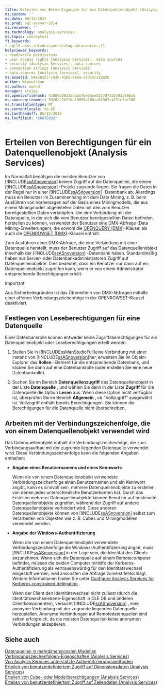 ```yaml
---
title: Erteilen von Berechtigungen für ein Datenquellenobjekt (Analysis Services) | Microsoft-Dokumentation
ms.custom: ''
ms.date: 06/13/2017
ms.prod: sql-server-2014
ms.reviewer: ''
ms.technology: analysis-services
ms.topic: conceptual
f1_keywords:
- sql12.asvs.roledesignerdialog.datasources.f1
helpviewer_keywords:
- read/write permissions
- user access rights [Analysis Services], data sources
- security [Analysis Services], data sources
- connection strings [Analysis Services]
- data sources [Analysis Services], security
ms.assetid: b4e302d3-c93b-4383-aa4a-37d15c129830
author: minewiskan
ms.author: owend
manager: craigg
ms.openlocfilehash: 4a869d2033adaa57be0ace522787332c03a69bcb
ms.sourcegitcommit: 3026c22b7fba19059a769ea5f367c4f51efaf286
ms.translationtype: MT
ms.contentlocale: de-DE
ms.lasthandoff: 06/15/2019
ms.locfileid: "66075002"
---
```

# <a name="grant-permissions-on-a-data-source-object-analysis-services"></a>Erteilen von Berechtigungen für ein Datenquellenobjekt (Analysis Services)
  Im Normalfall benötigen die meisten Benutzer von [!INCLUDE[ssASnoversion](../../includes/ssasnoversion-md.md)] keinen Zugriff auf die Datenquellen, die einem [!INCLUDE[ssASnoversion](../../includes/ssasnoversion-md.md)] -Projekt zugrunde liegen. Sie fragen die Daten in der Regel nur in einer [!INCLUDE[ssASnoversion](../../includes/ssasnoversion-md.md)] -Datenbank ab. Allerdings muss ein Benutzer im Zusammenhang mit dem Data Mining, z. B. beim Ausführen von Vorhersagen auf der Basis eines Miningmodells, die aus einem Miningmodell abgeleiteten Daten mit den vom Benutzer bereitgestellten Daten verknüpfen. Um eine Verbindung mit der Datenquelle, in der sich die vom Benutzer bereitgestellten Daten befinden, herstellen zu können, verwendet der Benutzer eine DMX-Abfrage (Data Mining-Erweiterungen), die sowohl die [OPENQUERY &#40;DMX&#41;](/sql/dmx/source-data-query-openquery)-Klausel als auch die [OPENROWSET &#40;DMX&#41;](/sql/dmx/source-data-query-openrowset)-Klausel enthält.  
  
 Zum Ausführen einer DMX-Abfrage, die eine Verbindung mit einer Datenquelle herstellt, muss der Benutzer Zugriff auf das Datenquellenobjekt innerhalb der [!INCLUDE[ssASnoversion](../../includes/ssasnoversion-md.md)] -Datenbank haben. Standardmäßig haben nur Server- oder Datenbankadministratoren Zugriff auf Datenquellenobjekte. Dies bedeutet, dass ein Benutzer nur dann auf ein Datenquellenobjekt zugreifen kann, wenn er von einem Administrator entsprechende Berechtigungen erhält.  
  
> [!IMPORTANT]  
>  Aus Sicherheitsgründen ist das Übermitteln von DMX-Abfragen mithilfe einer offenen Verbindungszeichenfolge in der OPENROWSET-Klausel deaktiviert.  
  
## <a name="set-read-permissions-to-a-data-source"></a>Festlegen von Leseberechtigungen für eine Datenquelle  
 Einer Datenbankrolle können entweder keine Zugriffsberechtigungen für ein Datenquellenobjekt oder Leseberechtigungen erteilt werden.  
  
1.  Stellen Sie in [!INCLUDE[ssManStudioFull](../../includes/ssmanstudiofull-md.md)]eine Verbindung mit einer Instanz von [!INCLUDE[ssASnoversion](../../includes/ssasnoversion-md.md)]her, erweitern Sie im Objekt-Explorer das **Rollen** -Element für die entsprechende Datenbank, und klicken Sie dann auf eine Datenbankrolle (oder erstellen Sie eine neue Datenbankrolle).  
  
2.  Suchen Sie im Bereich **Datenquellenzugriff** das Datenquellenobjekt in der Liste **Datenquelle** , und wählen Sie dann in der Liste **Zugriff** für die Datenquelle die Option **Lesen** aus. Wenn diese Option nicht verfügbar ist, überprüfen Sie im Bereich **Allgemein** , ob "Vollzugriff" ausgewählt ist. Vollzugriff enthält bereits Berechtigungen. Sie können die Berechtigungen für die Datenquelle nicht überschreiben.  
  
## <a name="working-with-the-connection-string-used-by-a-data-source-object"></a>Arbeiten mit der Verbindungszeichenfolge, die von einem Datenquellenobjekt verwendet wird  
 Das Datenquellenobjekt enthält die Verbindungszeichenfolge, die zum Verbindungsaufbau mit der zugrunde liegenden Datenquelle verwendet wird. Diese Verbindungszeichenfolge kann die folgenden Angaben enthalten:  
  
-   **Angabe eines Benutzernamens und eines Kennworts**  
  
     Wenn die von einem Datenquellenobjekt verwendete Verbindungszeichenfolge einen Benutzernamen und ein Kennwort angibt, kann es sinnvoll sein, mehrere Datenquellenobjekte zu erstellen, von denen jedes unterschiedliche Benutzerkonten hat. Durch das Erstellen mehrerer Datenquellenobjekte können Benutzer auf bestimmte Datenquellenobjekte zugreifen, während der Zugriff auf andere Datenquellenobjekte verhindert wird. Diese anderen Datenquellenobjekte können von [!INCLUDE[ssASnoversion](../../includes/ssasnoversion-md.md)] selbst zum Verarbeiten von Objekten wie z. B. Cubes und Miningmodellen verwendet werden.  
  
-   **Angabe der Windows-Authentifizierung**  
  
     Wenn die von einem Datenquellenobjekt verwendete Verbindungszeichenfolge die Windows-Authentifizierung angibt, muss [!INCLUDE[ssASnoversion](../../includes/ssasnoversion-md.md)] in der Lage sein, die Identität des Clients anzunehmen. Wenn sich die Datenquelle auf einem Remotecomputer befindet, müssen die beiden Computer mithilfe der Kerberos-Authentifizierung als vertrauenswürdig für den Identitätswechsel eingestuft werden, weil ansonsten die Abfrage zumeist fehlschlägt. Weitere Informationen finden Sie unter [Configure Analysis Services for Kerberos constrained delegation](../instances/configure-analysis-services-for-kerberos-constrained-delegation.md) .  
  
     Wenn der Client den Identitätswechsel nicht zulässt (durch die Identitätswechselebene-Eigenschaft in OLE DB und anderen Clientkomponenten), versucht [!INCLUDE[ssASnoversion](../../includes/ssasnoversion-md.md)] , eine anonyme Verbindung mit der zugrunde liegenden Datenquelle herzustellen. Anonyme Verbindungen auf Remotedatenquellen sind selten erfolgreich, da die meisten Datenquellen keine anonymen Verbindungen akzeptieren.  
  
## <a name="see-also"></a>Siehe auch  
 [Datenquellen in mehrdimensionalen Modellen](data-sources-in-multidimensional-models.md)   
 [Verbindungszeichenfolgen-Eigenschaften &#40;Analysis Services&#41;](../instances/connection-string-properties-analysis-services.md)   
 [Von Analysis Services unterstützte Authentifizierungsmethoden](../instances/authentication-methodologies-supported-by-analysis-services.md)   
 [Erteilen von benutzerdefiniertem Zugriff auf Dimensionsdaten &#40;Analysis Services&#41;](grant-custom-access-to-dimension-data-analysis-services.md)   
 [Erteilen von Cube- oder Modellberechtigungen &#40;Analysis Services&#41;](grant-cube-or-model-permissions-analysis-services.md)   
 [Erteilen von benutzerdefiniertem Zugriff auf Zellendaten &#40;Analysis Services&#41;](grant-custom-access-to-cell-data-analysis-services.md)  
  
  
